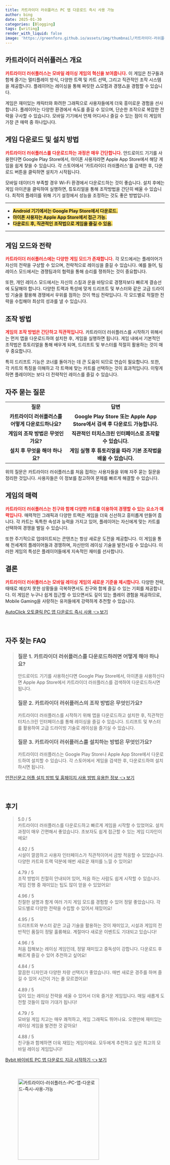 ```yaml
---
title: 카트라이더 러쉬플러스 PC 앱 다운로드 즉시 사용 가능
author: bing
date: 2025-01-30
categories: [Blogging]
tags: [writing]
render_with_liquid: false
image: 'https://greenforu.github.io/assets/img/thumbnail/카트라이더-러쉬플러스-PC-앱-다운로드-즉시-사용-가능.webp'
---
```



<h2 id='카트라이더 러쉬플러스 개요'>카트라이더 러쉬플러스 개요</h2>

<p><b><span style="color: #ee2323;">카트라이더 러쉬플러스는 모바일 레이싱 게임의 혁신을 보여줍니다.</span></b> 이 게임은 친구들과 함께 즐기는 멀티플레이 방식, 다양한 트랙 및 카트 선택, 그리고 직관적인 조작 시스템을 제공합니다. 플레이어는 레이싱을 통해 짜릿한 △모험과 경쟁△을 경험할 수 있습니다. </p>

<p>게임은 재미있는 캐릭터와 화려한 그래픽으로 사용자들에게 더욱 흥미로운 경험을 선사합니다. 플레이어는 다양한 환경에서 속도를 즐길 수 있으며, 단순한 조작으로 복잡한 전략을 구사할 수 있습니다. 모바일 기기에서 언제 어디서나 즐길 수 있는 점이 이 게임의 가장 큰 매력 중 하나입니다.</p>

<h2 id='게임 다운로드 및 설치 방법'>게임 다운로드 및 설치 방법</h2>

<p><b><span style="color: #ee2323;">카트라이더 러쉬플러스를 다운로드하는 과정은 매우 간단합니다.</span></b> 안드로이드 기기를 사용한다면 Google Play Store에서, 아이폰 사용자라면 Apple App Store에서 해당 게임을 쉽게 찾을 수 있습니다. 각 스토어에서 '카트라이더 러쉬플러스'를 검색한 후, 다운로드 버튼을 클릭하면 설치가 시작됩니다.</p>

<p>모바일 데이터가 부족할 경우 Wi-Fi 환경에서 다운로드하는 것이 좋습니다. 설치 후에는 게임 아이콘을 클릭하여 실행하면, 튜토리얼을 통해 조작방법을 간단히 배울 수 있습니다. 최적의 플레이를 위해 기기 설정에서 성능을 조정하는 것도 좋은 방법입니다.</p>

<hr />

<ul>
    <li><b><span style="background-color: #ffe066;">Android 기기에서는 Google Play Store에서 다운로드.</span></b></li>
    <li><b><span style="background-color: #ffe066;">아이폰 사용자는 Apple App Store에서 접근 가능.</span></b></li>
    <li><b><span style="background-color: #ffe066;">다운로드 후, 직관적인 조작법으로 게임을 즐길 수 있음.</span></b></li>
</ul>

<hr />

<h2 id='게임 모드와 전략'>게임 모드와 전략</h2>

<p><b><span style="color: #ee2323;">카트라이더 러쉬플러스에는 다양한 게임 모드가 존재합니다.</span></b> 각 모드에서는 플레이어가 자신의 전략을 구상할 수 있으며, 전략적으로 레이싱을 즐길 수 있습니다. 예를 들어, 팀 레이스 모드에서는 경쟁팀과의 협력을 통해 승리를 쟁취하는 것이 중요합니다.</p>

<p>또한, 개인 레이스 모드에서는 자신의 스킬과 운을 바탕으로 경쟁자보다 빠르게 결승선에 도달해야 합니다. 다양한 트랙과 특성에 맞게 드리프트 및 부스터와 같은 고급 드라이빙 기술을 활용해 경쟁에서 우위를 점하는 것이 핵심 전략입니다. 각 모드별로 적절한 전략을 수립해야 최상의 성과를 낼 수 있습니다.</p>

<h2 id='조작 방법'>조작 방법</h2>

<p><b><span style="color: #ee2323;">게임의 조작 방법은 간단하고 직관적입니다.</span></b> 카트라이더 러쉬플러스를 시작하기 위해서는 먼저 앱을 다운로드하여 설치한 후, 게임을 실행하면 됩니다. 게임 내에서 기본적인 조작법은 튜토리얼을 통해 배우게 되며, 드리프트 및 부스터를 적절히 활용하는 것이 매우 중요합니다.</p>

<p>특히 드리프트 기능은 코너를 돌아가는 데 큰 도움이 되므로 연습이 필요합니다. 또한, 각 카트의 특징을 이해하고 각 트랙에 맞는 카트를 선택하는 것이 효과적입니다. 이렇게 하면 플레이어는 보다 더 전략적인 레이스를 즐길 수 있습니다.</p>

<h2 id='자주 묻는 질문'>자주 묻는 질문</h2>

<table>
    <tr>
        <td style="text-align: center; height: 17px;"><b>질문</b></td>
        <td style="text-align: center; height: 17px;"><b>답변</b></td>
    </tr>
    <tr>
        <td style="text-align: center; height: 17px;"><b>카트라이더 러쉬플러스를 어떻게 다운로드하나요?</b></td>
        <td style="text-align: center; height: 17px;"><b>Google Play Store 또는 Apple App Store에서 검색 후 다운로드 가능합니다.</b></td>
    </tr>
    <tr>
        <td style="text-align: center; height: 17px;"><b>게임의 조작 방법은 무엇인가요?</b></td>
        <td style="text-align: center; height: 17px;"><b>직관적인 터치스크린 인터페이스로 조작할 수 있습니다.</b></td>
    </tr>
    <tr>
        <td style="text-align: center; height: 17px;"><b>설치 후 무엇을 해야 하나요?</b></td>
        <td style="text-align: center; height: 17px;"><b>게임 실행 후 튜토리얼을 따라 기본 조작법을 배울 수 있습니다.</b></td>
    </tr>
</table>

<p>위의 질문은 카트라이더 러쉬플러스를 처음 접하는 사용자들을 위해 자주 묻는 질문을 정리한 것입니다. 사용자들은 이 정보를 참고하여 문제를 빠르게 해결할 수 있습니다.</p>

<h2 id='게임의 매력'>게임의 매력</h2>

<p><b><span style="color: #ee2323;">카트라이더 러쉬플러스는 친구와 함께 다양한 카트를 이용하여 경쟁할 수 있는 요소가 매력입니다.</span></b> 매력적인 그래픽과 다양한 트랙은 게임을 더욱 신선하고 흥미롭게 만들어 줍니다. 각 카트는 독특한 속성과 능력을 가지고 있어, 플레이어는 자신에게 맞는 카트를 선택하여 경쟁을 벌일 수 있습니다.</p>

<p>또한 주기적으로 업데이트되는 콘텐츠는 항상 새로운 도전을 제공합니다. 이 게임을 통해 전세계의 플레이어들과 경쟁하며, 자신만의 레이싱 기술을 발전시킬 수 있습니다. 이러한 게임의 특성은 플레이어들에게 지속적인 재미를 선사합니다.</p>

<h2 id='결론'>결론</h2>

<p><b><span style="color: #ee2323;">카트라이더 러쉬플러스는 모바일 레이싱 게임의 새로운 기준을 제시합니다.</span></b> 다양한 전략, 때때로 예상치 못한 상황들을 극복하면서도 친구와 함께 즐길 수 있는 기회를 제공합니다. 이 게임은 누구나 쉽게 접근할 수 있으면서도 깊이 있는 플레이 경험을 제공하므로, Mobile Gaming을 사랑하는 유저들에게 강력하게 추천할 수 있습니다.</p>


<p><a class="click-button" title="AutoClick 오토클릭 PC 앱 다운로드 즉시 사용" href="https://greenforu.github.io/posts/AutoClick-%EC%98%A4%ED%86%A0%ED%81%B4%EB%A6%AD-PC-%EC%95%B1-%EB%8B%A4%EC%9A%B4%EB%A1%9C%EB%93%9C-%EC%A6%89%EC%8B%9C-%EC%82%AC%EC%9A%A9/" rel="dofollow">AutoClick 오토클릭 PC 앱 다운로드 즉시 사용 👈 보기</a></p><br>
<h2 id='자주_찾는_FAQ'>자주 찾는 FAQ</h2>
<div itemscope="" itemtype="https://schema.org/FAQPage"> 
<blockquote> 
<div itemscope="" itemprop="mainEntity" itemtype="https://schema.org/Question"> 
<h3 itemprop="name">질문 1. 카트라이더 러쉬플러스를 다운로드하려면 어떻게 해야 하나요?</h3> 
<div itemscope="" itemprop="acceptedAnswer" itemtype="https://schema.org/Answer"> 
<span itemprop="text"> 
<p>안드로이드 기기를 사용하신다면 Google Play Store에서, 아이폰을 사용하신다면 Apple App Store에서 카트라이더 러쉬플러스를 검색하여 다운로드하시면 됩니다.</p> 
</span> 
</div> 
</div> 
<div itemscope="" itemprop="mainEntity" itemtype="https://schema.org/Question"> 
<h3 itemprop="name">질문 2. 카트라이더 러쉬플러스의 조작 방법은 무엇인가요?</h3> 
<div itemscope="" itemprop="acceptedAnswer" itemtype="https://schema.org/Answer"> 
<span itemprop="text"> 
<p>카트라이더 러쉬플러스를 시작하기 위해 앱을 다운로드하고 설치한 후, 직관적인 터치스크린 인터페이스를 통해 레이싱을 즐길 수 있습니다. 드리프트 및 부스터를 활용하여 고급 드라이빙 기술로 레이싱을 즐기실 수 있습니다.</p> 
</span> 
</div> 
</div> 
<div itemscope="" itemprop="mainEntity" itemtype="https://schema.org/Question"> 
<h3 itemprop="name">질문 3. 카트라이더 러쉬플러스를 설치하는 방법은 무엇인가요?</h3> 
<div itemscope="" itemprop="acceptedAnswer" itemtype="https://schema.org/Answer"> 
<span itemprop="text"> 
<p>카트라이더 러쉬플러스는 Google Play Store나 Apple App Store에서 다운로드하여 설치할 수 있습니다. 각 스토어에서 게임을 검색한 후, 다운로드하여 설치하시면 됩니다.</p> 
</span> 
</div> 
</div> 
</blockquote> 
</div>
<p><a class="click-button" title="안전신문고 어플 설치 방법 및 홈페이지 사용 방법 유용한 정보" href="https://greenforu.github.io/posts/%EC%95%88%EC%A0%84%EC%8B%A0%EB%AC%B8%EA%B3%A0-%EC%96%B4%ED%94%8C-%EC%84%A4%EC%B9%98-%EB%B0%A9%EB%B2%95-%EB%B0%8F-%ED%99%88%ED%8E%98%EC%9D%B4%EC%A7%80-%EC%82%AC%EC%9A%A9-%EB%B0%A9%EB%B2%95-%EC%9C%A0%EC%9A%A9%ED%95%9C-%EC%A0%95%EB%B3%B4/" rel="dofollow">안전신문고 어플 설치 방법 및 홈페이지 사용 방법 유용한 정보 👈 보기</a></p><br>
<h2 id='후기'>후기</h2>
<div itemscope itemtype="https://schema.org/Product">
  <blockquote>
  <div itemprop="review" itemscope itemtype="https://schema.org/Review">
      <div itemprop="reviewRating" itemscope itemtype="https://schema.org/Rating"> <span itemprop="ratingValue">5.0</span> / <span itemprop="bestRating">5</span> </div>
      <span itemprop="reviewBody">카트라이더 러쉬플러스를 다운로드하고 빠르게 게임을 시작할 수 있었어요. 설치 과정이 매우 간편해서 좋았습니다. 초보자도 쉽게 접근할 수 있는 게임 디자인이에요!</span>
  </div>
  <br>
  <div itemprop="review" itemscope itemtype="https://schema.org/Review">
      <div itemprop="reviewRating" itemscope itemtype="https://schema.org/Rating"> <span itemprop="ratingValue">4.92</span> / <span itemprop="bestRating">5</span> </div>
      <span itemprop="reviewBody">시설이 깔끔하고 사용자 인터페이스가 직관적이어서 금방 적응할 수 있었습니다. 다양한 카트와 트랙 덕분에 매번 새로운 재미를 느낄 수 있어요!</span>
  </div>
  <br>
  <div itemprop="review" itemscope itemtype="https://schema.org/Review">
      <div itemprop="reviewRating" itemscope itemtype="https://schema.org/Rating"> <span itemprop="ratingValue">4.79</span> / <span itemprop="bestRating">5</span> </div>
      <span itemprop="reviewBody">조작 방법이 친절히 안내되어 있어, 처음 하는 사람도 쉽게 시작할 수 있습니다. 게임 진행 중 재미있는 팁도 많이 얻을 수 있었어요!</span>
  </div>
  <br>
  <div itemprop="review" itemscope itemtype="https://schema.org/Review">
      <div itemprop="reviewRating" itemscope itemtype="https://schema.org/Rating"> <span itemprop="ratingValue">4.96</span> / <span itemprop="bestRating">5</span> </div>
      <span itemprop="reviewBody">친절한 설명과 함게 여러 가지 게임 모드를 경험할 수 있어 정말 좋았습니다. 각 모드별로 다양한 전략을 수립할 수 있어서 재밌어요!</span>
  </div>
  <br>
  <div itemprop="review" itemscope itemtype="https://schema.org/Review">
      <div itemprop="reviewRating" itemscope itemtype="https://schema.org/Rating"> <span itemprop="ratingValue">4.95</span> / <span itemprop="bestRating">5</span> </div>
      <span itemprop="reviewBody">드리프트와 부스터 같은 고급 기술을 활용하는 것이 재미있고, 시설과 게임의 전반적인 품질이 정말 훌륭해요. 계절마다 새로운 이벤트도 기대되고 있습니다!</span>
  </div>
  <br>
  <div itemprop="review" itemscope itemtype="https://schema.org/Review">
      <div itemprop="reviewRating" itemscope itemtype="https://schema.org/Rating"> <span itemprop="ratingValue">4.96</span> / <span itemprop="bestRating">5</span> </div>
      <span itemprop="reviewBody">처음 접해보는 레이싱 게임인데, 정말 재미있고 중독성이 강합니다. 다운로드 후 빠르게 즐길 수 있어 추천하고 싶어요!</span>
  </div>
  <br>
  <div itemprop="review" itemscope itemtype="https://schema.org/Review">
      <div itemprop="reviewRating" itemscope itemtype="https://schema.org/Rating"> <span itemprop="ratingValue">4.84</span> / <span itemprop="bestRating">5</span> </div>
      <span itemprop="reviewBody">깔끔한 디자인과 다양한 차량 선택지가 좋았습니다. 매번 새로운 경주를 하며 즐길 수 있어 시간이 가는 줄 모르겠어요!</span>
  </div>
  <br>
  <div itemprop="review" itemscope itemtype="https://schema.org/Review">
      <div itemprop="reviewRating" itemscope itemtype="https://schema.org/Rating"> <span itemprop="ratingValue">4.89</span> / <span itemprop="bestRating">5</span> </div>
      <span itemprop="reviewBody">깊이 있는 레이싱 전략을 세울 수 있어서 더욱 즐거운 게임입니다. 매일 새롭게 도전할 것들이 많아 기대가 됩니다!</span>
  </div>
  <br>
  <div itemprop="review" itemscope itemtype="https://schema.org/Review">
      <div itemprop="reviewRating" itemscope itemtype="https://schema.org/Rating"> <span itemprop="ratingValue">4.79</span> / <span itemprop="bestRating">5</span> </div>
      <span itemprop="reviewBody">모바일 게임 치고는 매우 쾌적하고, 게임 그래픽도 뛰어나요. 오랜만에 재미있는 레이싱 게임을 발견한 것 같아요!</span>
  </div>
  <br>
  <div itemprop="review" itemscope itemtype="https://schema.org/Review">
      <div itemprop="reviewRating" itemscope itemtype="https://schema.org/Rating"> <span itemprop="ratingValue">4.88</span> / <span itemprop="bestRating">5</span> </div>
      <span itemprop="reviewBody">친구들과 함께하면 더욱 재밌는 게임이에요. 모두에게 추천하고 싶은 최고의 모바일 레이싱 게임입니다!</span>
  </div>
  </blockquote>
</div>
<p><a class="click-button" title="Bybit 바이비트 PC 앱 다운로드 지금 시작하기" href="https://greenforu.github.io/posts/Bybit-%EB%B0%94%EC%9D%B4%EB%B9%84%ED%8A%B8-PC-%EC%95%B1-%EB%8B%A4%EC%9A%B4%EB%A1%9C%EB%93%9C-%EC%A7%80%EA%B8%88-%EC%8B%9C%EC%9E%91%ED%95%98%EA%B8%B0/" rel="dofollow">Bybit 바이비트 PC 앱 다운로드 지금 시작하기 👈 보기</a></p><br>
<figure class="image"><img src="https://greenforu.github.io/assets/img/thumbnail/카트라이더-러쉬플러스-PC-앱-다운로드-즉시-사용-가능.webp" alt="카트라이더-러쉬플러스-PC-앱-다운로드-즉시-사용-가능" width="256" height="256"></figure>